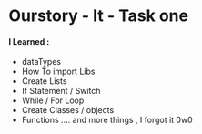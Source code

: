 # Ourstory - It - Task one


#### I Learned :
+ dataTypes
+ How To import Libs
+ Create Lists
+  If Statement / Switch
+  While / For Loop
+  Create Classes / objects
+  Functions .... and more things , I forgot it 0w0
